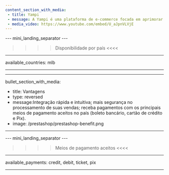```yaml
---
content_section_with_media:
 - title: Yampi
 - message: A Yampi é uma plataforma de e-commerce focada em aprimorar os processos de compra e venda online. A integração com o Mercado Pago permitirá seu e-commerce receber pagamentos de forma ágil e segura, seja ele tradicional ou dropshipping.
 - media_video: https://www.youtube.com/embed/U_aJpnVLVjE
---
```


--- mini_landing_separator ---
 
>>>> Disponibilidade por país <<<<
---
available_countries: mlb

---

---
bullet_section_with_media:
 - title: Vantagens
 - type: reversed
 - message:Integração rápida e intuitiva; mais segurança no processamento de suas vendas; receba pagamentos com os principais meios de pagamento aceitos no país (boleto bancário, cartão de crédito e Pix).
 - image: /prestashop/prestashop-benefit.png
---
 
--- mini_landing_separator ---
 
>>>> Meios de pagamento aceitos <<<<

---
available_payments: credit, debit, ticket, pix

---